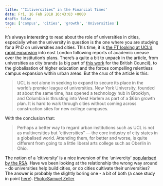 ```yaml
---
title: '“Citiversities” in the Financial Times'
date: Fri, 16 Feb 2018 16:43:03 +0000
draft: false
tags: ['campus', 'cities', 'growth', 'Universities']
---
```


It’s always interesting to read about the role of universities in cities, especially when the university in question is the one where you are studying for a PhD on universities and cities. This time, it is [the FT looking at UCL’s rapid expansion](https://www.ft.com/content/b27f84f8-1006-11e8-940e-08320fc2a277) into east London following reports of academic unease over the institution’s plans. There’s a quite a bit to unpack in the article, from universities as city brands (a big part of [this work](https://jcransom.com/2017/07/02/the-future-of-european-internationalisation/) for the British Council), to the globalisation of higher education and the forces compelling relentless campus expansion within urban areas. But the crux of the article is this:

> UCL is not alone in seeking to expand to secure its place in the world’s premier league of universities. New York University, founded at about the same time, has opened a technology hub in Brooklyn, and Columbia is thrusting into West Harlem as part of a $6bn growth plan. It is hard to walk through cities without coming across construction sites for new college campuses.

With the conclusion that:

> Perhaps a better way to regard urban institutions such as UCL is not as multiversities but “citiversities” — the core industry of city states in a globalised world. Attending them, for better and worse, is quite different from going to a little liberal arts college such as Oberlin in Ohio.

The notion of a ‘citiversity’ is a nice inversion of the ‘univercity’ [popularised by the RSA](https://www.thersa.org/discover/publications-and-articles/reports/univercities-the-knowledge-to-power-uk-metros). Have we been looking at the relationship the wrong way around - do universities help build cities, or do cities cultivate their universities? The answer is probably the slightly boring one - a bit of both (a case study in point [here](https://jcransom.com/2017/11/18/university-superpowers/)). [Photo:Samuel Zeller](https://unsplash.com/@samuelzeller?utm_medium=referral&utm_campaign=photographer-credit&utm_content=creditBadge "Download free do whatever you want high-resolution photos from Samuel Zeller")